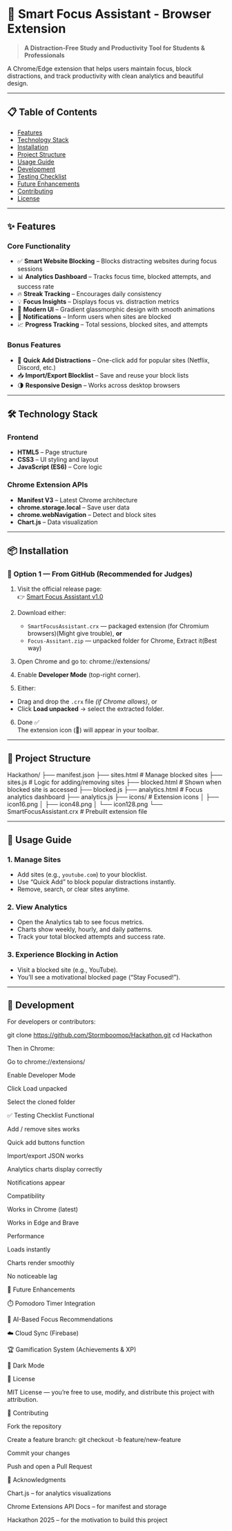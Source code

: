 # 🎯 Smart Focus Assistant - Browser Extension

> **A Distraction-Free Study and Productivity Tool for Students & Professionals**

A Chrome/Edge extension that helps users maintain focus, block distractions, and track productivity with clean analytics and beautiful design.

---

## 📋 Table of Contents

- [Features](#-features)
- [Technology Stack](#-technology-stack)
- [Installation](#-installation)
- [Project Structure](#-project-structure)
- [Usage Guide](#-usage-guide)
- [Development](#-development)
- [Testing Checklist](#-testing-checklist)
- [Future Enhancements](#-future-enhancements)
- [Contributing](#-contributing)
- [License](#-license)

---

## ✨ Features

### Core Functionality
- ✅ **Smart Website Blocking** – Blocks distracting websites during focus sessions  
- 📊 **Analytics Dashboard** – Tracks focus time, blocked attempts, and success rate  
- 🔥 **Streak Tracking** – Encourages daily consistency  
- 💡 **Focus Insights** – Displays focus vs. distraction metrics  
- 🎨 **Modern UI** – Gradient glassmorphic design with smooth animations  
- 🔔 **Notifications** – Inform users when sites are blocked  
- 📈 **Progress Tracking** – Total sessions, blocked sites, and attempts  

### Bonus Features
- 🚫 **Quick Add Distractions** – One-click add for popular sites (Netflix, Discord, etc.)  
- 📥 **Import/Export Blocklist** – Save and reuse your block lists  
- 🌗 **Responsive Design** – Works across desktop browsers  

---

## 🛠️ Technology Stack

### Frontend
- **HTML5** – Page structure  
- **CSS3** – UI styling and layout  
- **JavaScript (ES6)** – Core logic  

### Chrome Extension APIs
- **Manifest V3** – Latest Chrome architecture  
- **chrome.storage.local** – Save user data  
- **chrome.webNavigation** – Detect and block sites  
- **Chart.js** – Data visualization  

---

## 📦 Installation

### 🧩 Option 1 — From GitHub (Recommended for Judges)

1. Visit the official release page:  
   👉 [Smart Focus Assistant v1.0](https://github.com/Stormboomop/Hackathon/releases/tag/v1.0)

2. Download either:
   - `SmartFocusAssistant.crx` — packaged extension (for Chromium browsers)(Might give trouble), **or**
   - `Focus-Assitant.zip` — unpacked folder for Chrome, Extract it(Best way) 

3. Open Chrome and go to:
chrome://extensions/


4. Enable **Developer Mode** (top-right corner).

5. Either:
- Drag and drop the `.crx` file *(if Chrome allows)*, or  
- Click **Load unpacked** → select the extracted folder.

6. Done ✅  
The extension icon (🚫) will appear in your toolbar.

---

## 📁 Project Structure

Hackathon/
├── manifest.json
├── sites.html # Manage blocked sites
├── sites.js # Logic for adding/removing sites
├── blocked.html # Shown when blocked site is accessed
├── blocked.js
├── analytics.html # Focus analytics dashboard
├── analytics.js
├── icons/ # Extension icons
│ ├── icon16.png
│ ├── icon48.png
│ └── icon128.png
└── SmartFocusAssistant.crx # Prebuilt extension file


---

## 📖 Usage Guide

### 1. Manage Sites
- Add sites (e.g., `youtube.com`) to your blocklist.  
- Use “Quick Add” to block popular distractions instantly.  
- Remove, search, or clear sites anytime.

### 2. View Analytics
- Open the Analytics tab to see focus metrics.  
- Charts show weekly, hourly, and daily patterns.  
- Track your total blocked attempts and success rate.

### 3. Experience Blocking in Action
- Visit a blocked site (e.g., YouTube).  
- You’ll see a motivational blocked page (“Stay Focused!”).  

---

## 🔧 Development

For developers or contributors:


git clone https://github.com/Stormboomop/Hackathon.git
cd Hackathon 

Then in Chrome:

Go to chrome://extensions/

Enable Developer Mode

Click Load unpacked

Select the cloned folder

✅ Testing Checklist
Functional

 Add / remove sites works

 Quick add buttons function

 Import/export JSON works

 Analytics charts display correctly

 Notifications appear

Compatibility

 Works in Chrome (latest)

 Works in Edge and Brave

Performance

 Loads instantly

 Charts render smoothly

 No noticeable lag

🚀 Future Enhancements

⏱️ Pomodoro Timer Integration

🧠 AI-Based Focus Recommendations

☁️ Cloud Sync (Firebase)

🏆 Gamification System (Achievements & XP)

🌙 Dark Mode

📝 License

MIT License — you’re free to use, modify, and distribute this project with attribution.

🤝 Contributing

Fork the repository

Create a feature branch: git checkout -b feature/new-feature

Commit your changes

Push and open a Pull Request

🌟 Acknowledgments

Chart.js – for analytics visualizations

Chrome Extensions API Docs – for manifest and storage

Hackathon 2025 – for the motivation to build this project
